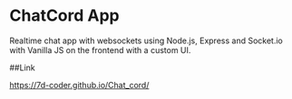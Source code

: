 # ChatCord App

Realtime chat app with websockets using Node.js, Express and Socket.io with Vanilla JS on the frontend with a custom UI.

##Link 

https://7d-coder.github.io/Chat_cord/

